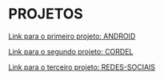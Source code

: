 # PROJETOS
 
<p>
 <a href="https://chasmalin.github.io/PROJETOS/projeto_site_android_CeV/android.html">
  Link para o primeiro projeto: ANDROID
 </a>
</p>

<p>
 <a href="https://chasmalin.github.io/projeto_cordel/index.html">
  Link para o segundo projeto: CORDEL
 </a>
</p>

<p>
 <a href="#">
  Link para o terceiro projeto: REDES-SOCIAIS
 </a>
</p>
